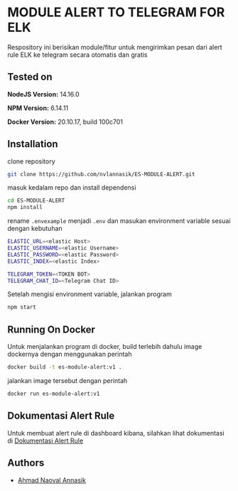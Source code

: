 # MODULE ALERT TO TELEGRAM FOR ELK

Respository ini berisikan module/fitur untuk mengirimkan pesan dari alert rule ELK ke telegram secara otomatis dan gratis

## Tested on

**NodeJS Version:** 14.16.0

**NPM Version:** 6.14.11

**Docker Version:** 20.10.17, build 100c701

## Installation

clone repository

```bash
git clone https://github.com/nvlannasik/ES-MODULE-ALERT.git
```

masuk kedalam repo dan install dependensi

```bash
cd ES-MODULE-ALERT
npm install
```

rename `.envexample` menjadi `.env` dan masukan environment variable sesuai dengan kebutuhan

```bash
ELASTIC_URL=<elastic Host>
ELASTIC_USERNAME=<elastic Username>
ELASTIC_PASSWORD=<elastic Password>
ELASTIC_INDEX=<elastic Index>

TELEGRAM_TOKEN=<TOKEN BOT>
TELEGRAM_CHAT_ID=<Telegram Chat ID>
```

Setelah mengisi environment variable, jalankan program

```bash
npm start
```

## Running On Docker

Untuk menjalankan program di docker, build terlebih dahulu image dockernya dengan menggunakan perintah

```bash
docker build -t es-module-alert:v1 .
```

jalankan image tersebut dengan perintah

```bash
docker run es-module-alert:v1
```

## Dokumentasi Alert Rule

Untuk membuat alert rule di dashboard kibana, silahkan lihat dokumentasi di [Dokumentasi Alert Rule](https://github.com/nvlannasik)

## Authors

- [Ahmad Naoval Annasik](https://github.com/nvlannasik)
